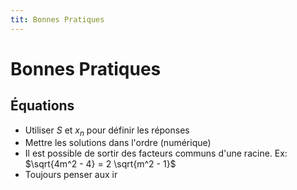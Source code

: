 ```yaml
---
tit: Bonnes Pratiques
---
```


# Bonnes Pratiques
## Équations
- Utiliser $S$ et $x_n$ pour définir les  réponses
- Mettre les solutions dans l'ordre (numérique)
- Il est possible de sortir des facteurs communs d'une racine. Ex: $\sqrt{4m^2 - 4} = 2 \sqrt{m^2 - 1}$
- Toujours penser aux ir